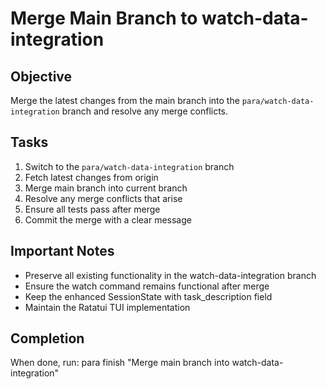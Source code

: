 # Merge Main Branch to watch-data-integration

## Objective
Merge the latest changes from the main branch into the `para/watch-data-integration` branch and resolve any merge conflicts.

## Tasks
1. Switch to the `para/watch-data-integration` branch
2. Fetch latest changes from origin
3. Merge main branch into current branch
4. Resolve any merge conflicts that arise
5. Ensure all tests pass after merge
6. Commit the merge with a clear message

## Important Notes
- Preserve all existing functionality in the watch-data-integration branch
- Ensure the watch command remains functional after merge
- Keep the enhanced SessionState with task_description field
- Maintain the Ratatui TUI implementation

## Completion
When done, run: para finish "Merge main branch into watch-data-integration"